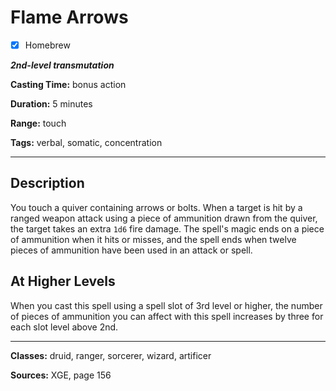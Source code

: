 # Flame Arrows

- [x] Homebrew

***2nd-level transmutation***

**Casting Time:** bonus action

**Duration:** 5 minutes

**Range:** touch

**Tags:** verbal, somatic, concentration

---

## Description
You touch a quiver containing arrows or bolts. When a target is hit by a ranged weapon attack using a piece of ammunition drawn from the quiver, the target takes an extra `1d6` fire damage. The spell's magic ends on a piece of ammunition when it hits or misses, and the spell ends when twelve pieces of ammunition have been used in an attack or spell.

## At Higher Levels
When you cast this spell using a spell slot of 3rd level or higher, the number of pieces of ammunition you can affect with this spell increases by three for each slot level above 2nd.

---

**Classes:** druid, ranger, sorcerer, wizard, artificer

**Sources:** XGE, page 156
